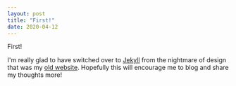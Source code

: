 ```yaml
---
layout: post
title: "First!"
date: 2020-04-12
---
```


First!

I'm really glad to have switched over to [Jekyll](http://jekyllrb.com) from the nightmare of design that was my [old website](https://github.com/bhernandev/old-website). Hopefully this will encourage me to blog and share my thoughts more!
